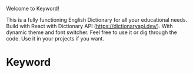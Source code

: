 Welcome to Keyword!

This is a fully functioning English Dictionary for all your educational needs. Build with React with Dictionary API (https://dictionaryapi.dev/). With dynamic theme and font switcher. Feel free to use it or dig through the code. Use it in your projects if you want.
# Keyword
